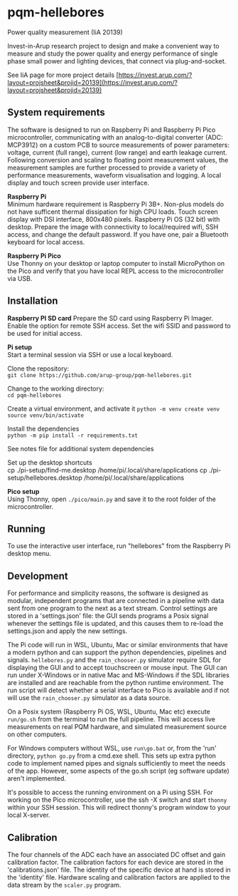 # pqm-hellebores
Power quality measurement (IiA 20139)

Invest-in-Arup research project to design and make a convenient way to measure and study the power quality and energy performance of single phase small power and lighting devices, that connect via plug-and-socket.

See IiA page for more project details [https://invest.arup.com/?layout=projsheet&projid=20139](https://invest.arup.com/?layout=projsheet&projid=20139)

## System requirements
The software is designed to run on Raspberry Pi and Raspberry Pi Pico microcontroller, communicating with an analog-to-digital converter (ADC: MCP3912) on a custom PCB to source measurements of power parameters: voltage, current (full range), current (low range) and earth leakage current. Following conversion and scaling to floating point measurement values, the measurement samples are further processed to provide a variety of performance measurements, waveform visualisation and logging. A local display and touch screen provide user interface.

**Raspberry Pi**  
Minimum hardware requirement is Raspberry Pi 3B+. Non-plus models do not have sufficent thermal dissipation for high CPU loads. Touch screen display with DSI interface, 800x480 pixels. Raspberry Pi OS (32 bit) with desktop. Prepare the image with connectivity to local/required wifi, SSH access, and change the default password. If you have one, pair a Bluetooth keyboard for local access.

**Raspberry Pi Pico**  
Use Thonny on your desktop or laptop computer to install MicroPython on the Pico and verify that you have local REPL access to the microcontroller via USB.

## Installation
**Raspberry PI SD card**
Prepare the SD card using Raspberry Pi Imager.
Enable the option for remote SSH access.
Set the wifi SSID and password to be used for initial access.

**Pi setup**  
Start a terminal session via SSH or use a local keyboard.  

Clone the repository:  
`git clone https://github.com/arup-group/pqm-hellebores.git`

Change to the working directory:  
`cd pqm-hellebores`

Create a virtual environment, and activate it
`python -m venv create venv`
`source venv/bin/activate`

Install the dependencies  
`python -m pip install -r requirements.txt`

See notes file for additional system dependencies

Set up the desktop shortcuts  
cp ./pi-setup/find-me.desktop /home/pi/.local/share/applications
cp ./pi-setup/hellebores.desktop /home/pi/.local/share/applications
  
**Pico setup**  
Using Thonny, open `./pico/main.py` and save it to the root folder of the microcontroller.

## Running
To use the interactive user interface, run "hellebores" from the Raspberry Pi desktop menu.

## Development
For performance and simplicity reasons, the software is designed as modular, independent programs that are connected in a pipeline with data sent from one program to the next as a text stream. Control settings are stored in a 'settings.json' file: the GUI sends programs a Posix signal whenever the settings file is updated, and this causes them to re-load the settings.json and apply the new settings.

The Pi code will run in WSL, Ubuntu, Mac or similar environments that have a modern python and can support the python dependencies, pipelines and signals. `hellebores.py` and the `rain_chooser.py` simulator require SDL for displaying the GUI and to accept touchscreen or mouse input. The GUI can run under X-Windows or in native Mac and MS-Windows if the SDL libraries are installed and are reachable from the python runtime environment. The run script will detect whether a serial interface to Pico is available and if not will use the `rain_chooser.py` simulator as a data source.

On a Posix system (Raspberry Pi OS, WSL, Ubuntu, Mac etc) execute `run/go.sh` from the terminal to run the full pipeline. This will access live measurements on real PQM hardware, and simulated measurement source on other computers.

For Windows computers without WSL, use `run\go.bat` or, from the 'run' directory, `python go.py` from a cmd.exe shell. This sets up extra python code to implement named pipes and signals sufficiently to meet the needs of the app. However, some aspects of the go.sh script (eg software update) aren't implemented.

It's possible to access the running environment on a Pi using SSH. For working on the Pico microcontroller, use the ssh -X switch and start `thonny` within your SSH session. This will redirect thonny's program window to your local X-server. 

## Calibration
The four channels of the ADC each have an associated DC offset and gain calibration factor. The calibration factors for each device are stored in the 'calibrations.json' file. The identity of the specific device at hand is stored in the 'identity' file. Hardware scaling and calibration factors are applied to the data stream by the `scaler.py` program.



